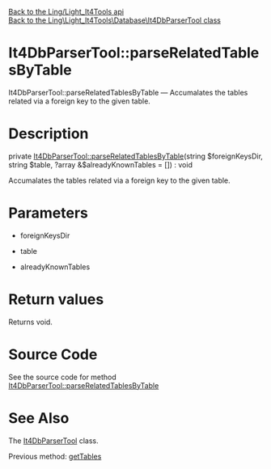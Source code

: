 [Back to the Ling/Light_It4Tools api](https://github.com/lingtalfi/Light_It4Tools/blob/master/doc/api/Ling/Light_It4Tools.md)<br>
[Back to the Ling\Light_It4Tools\Database\It4DbParserTool class](https://github.com/lingtalfi/Light_It4Tools/blob/master/doc/api/Ling/Light_It4Tools/Database/It4DbParserTool.md)


It4DbParserTool::parseRelatedTablesByTable
================



It4DbParserTool::parseRelatedTablesByTable — Accumalates the tables related via a foreign key to the given table.




Description
================


private [It4DbParserTool::parseRelatedTablesByTable](https://github.com/lingtalfi/Light_It4Tools/blob/master/doc/api/Ling/Light_It4Tools/Database/It4DbParserTool/parseRelatedTablesByTable.md)(string $foreignKeysDir, string $table, ?array &$alreadyKnownTables = []) : void




Accumalates the tables related via a foreign key to the given table.




Parameters
================


- foreignKeysDir

    

- table

    

- alreadyKnownTables

    


Return values
================

Returns void.








Source Code
===========
See the source code for method [It4DbParserTool::parseRelatedTablesByTable](https://github.com/lingtalfi/Light_It4Tools/blob/master/Database/It4DbParserTool.php#L421-L434)


See Also
================

The [It4DbParserTool](https://github.com/lingtalfi/Light_It4Tools/blob/master/doc/api/Ling/Light_It4Tools/Database/It4DbParserTool.md) class.

Previous method: [getTables](https://github.com/lingtalfi/Light_It4Tools/blob/master/doc/api/Ling/Light_It4Tools/Database/It4DbParserTool/getTables.md)<br>

